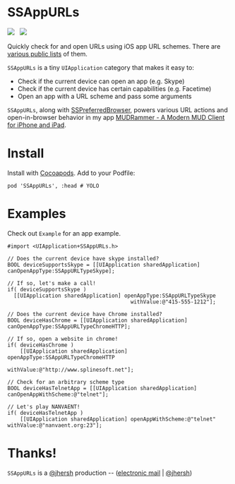# SSAppURLs

![](http://cocoapod-badges.herokuapp.com/v/SSAppURLs/badge.png) &nbsp; ![](http://cocoapod-badges.herokuapp.com/p/SSAppURLs/badge.png)

Quickly check for and open URLs using iOS app URL schemes. There are [various public lists](http://www.wiki.akosma.com/IPhone_URL_Schemes) of them. 

`SSAppURLs` is a tiny `UIApplication` category that makes it easy to:

* Check if the current device can open an app (e.g. Skype)
* Check if the current device has certain capabilities (e.g. Facetime)
* Open an app with a URL scheme and pass some arguments

`SSAppURLs`, along with [SSPreferredBrowser](https://github.com/splinesoft/SSPreferredBrowser), powers various URL actions and open-in-browser behavior in my app [MUDRammer - A Modern MUD Client for iPhone and iPad](https://itunes.apple.com/us/app/mudrammer-a-modern-mud-client/id597157072?mt=8).

# Install

Install with [Cocoapods](http://cocoapods.org/). Add to your Podfile:

```
pod 'SSAppURLs', :head # YOLO
```

# Examples

Check out `Example` for an app example.


```objc
#import <UIApplication+SSAppURLs.h>

// Does the current device have skype installed?
BOOL deviceSupportsSkype = [[UIApplication sharedApplication] canOpenAppType:SSAppURLTypeSkype];

// If so, let's make a call!
if( deviceSupportsSkype )
  [[UIApplication sharedApplication] openAppType:SSAppURLTypeSkype 
                                       withValue:@"415-555-1212"];
  
// Does the current device have Chrome installed?
BOOL deviceHasChrome = [[UIApplication sharedApplication] canOpenAppType:SSAppURLTypeChromeHTTP];

// If so, open a website in chrome!
if( deviceHasChrome )
	[[UIApplication sharedApplication] openAppType:SSAppURLTypeChromeHTTP 
	                                     withValue:@"http://www.splinesoft.net"];
	                                     
// Check for an arbitrary scheme type
BOOL deviceHasTelnetApp = [[UIApplication sharedApplication] canOpenAppWithScheme:@"telnet"];

// Let's play NANVAENT!
if( deviceHasTelnetApp )
	[[UIApplication sharedApplication] openAppWithScheme:@"telnet" withValue:@"nanvaent.org:23"];
```

# Thanks!

`SSAppURLs` is a [@jhersh](https://github.com/jhersh) production -- ([electronic mail](mailto:jon@her.sh) | [@jhersh](https://twitter.com/jhersh))